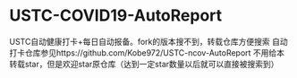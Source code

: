 # USTC-COVID19-AutoReport
USTC自动健康打卡+每日自动报备。fork的版本搜不到，转载仓库方便搜索
自动打卡仓库参见https://github.com/Kobe972/USTC-ncov-AutoReport
不用给本转载star，但是欢迎star原仓库（达到一定star数量以后就可以直接被搜索到）
